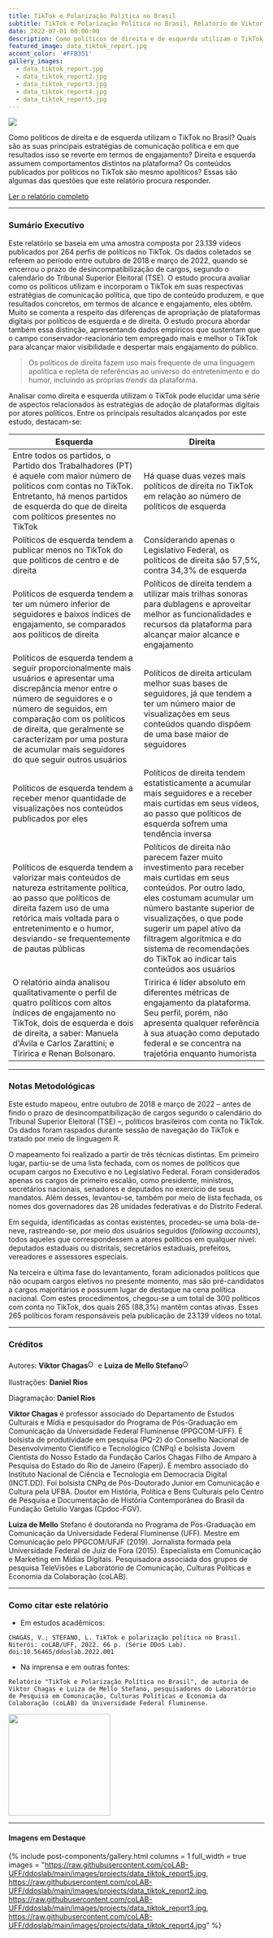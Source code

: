 ```yaml
---
title: TikTok e Polarização Política no Brasil
subtitle: TikTok e Polarização Política no Brasil. Relatório de Viktor Chagas e Luiza de Mello Stefano
date: 2022-07-01 00:00:00
description: Como políticos de direita e de esquerda utilizam o TikTok no Brasil? Quais são as suas principais estratégias de comunicação política e em que resultados isso se reverte em termos de engajamento? Direita e esquerda assumem comportamentos distintos na plataforma? Os conteúdos publicados por políticos no TikTok são mesmo apolíticos? Essas são algumas das questões que este relatório procura responder.
featured_image: data_tiktok_report.jpg
accent_color: '#FFB351'
gallery_images:
  - data_tiktok_report.jpg
  - data_tiktok_report2.jpg
  - data_tiktok_report3.jpg
  - data_tiktok_report4.jpg
  - data_tiktok_report5.jpg
---
```


![](/images/data_tiktok_report.jpg)

Como políticos de direita e de esquerda utilizam o TikTok no Brasil? Quais são as suas principais estratégias de comunicação política e em que resultados isso se reverte em termos de engajamento? Direita e esquerda assumem comportamentos distintos na plataforma? Os conteúdos publicados por políticos no TikTok são mesmo apolíticos? Essas são algumas das questões que este relatório procura responder.

<a href="http://colab.uff.br/ddoslab/ddoslab_report_001_tiktok.pdf" class="button--fill">Ler o relatório completo</a>


---

### Sumário Executivo

Este relatório se baseia em uma amostra composta por 23.139 vídeos publicados por 264 perfis de políticos no TikTok. Os dados coletados se referem ao período entre outubro de 2018 e março de 2022, quando se encerrou o prazo de desincompatibilização de cargos, segundo o calendário do Tribunal Superior Eleitoral (TSE). O estudo procura avaliar como os políticos utilizam e incorporam o TikTok em suas respectivas estratégias de comunicação política, que tipo de conteúdo produzem, e que resultados concretos, em termos de alcance e engajamento, eles obtêm. Muito se comenta a respeito das diferenças de apropriação de plataformas digitais por políticos de esquerda e de direita. O estudo procura abordar também essa distinção, apresentando dados empíricos que sustentam que o campo conservador-reacionário tem empregado mais e melhor o TikTok para alcançar maior visibilidade e despertar mais engajamento do público.

> Os políticos de direita fazem uso mais frequente de uma linguagem apolítica e repleta de referências ao universo do entretenimento e do humor, incluindo as próprias *trends* da plataforma. 

Analisar como direita e esquerda utilizam o TikTok pode elucidar uma série de aspectos relacionados às estratégias de adoção de plataformas digitais por atores políticos. Entre os principais resultados alcançados por este estudo, destacam-se:

| Esquerda                 | Direita        |
|----------------------|---------------|
| Entre todos os partidos, o Partido dos Trabalhadores (PT) é aquele com maior número de políticos com contas no TikTok. Entretanto, há menos partidos de esquerda do que de direita com políticos presentes no TikTok    | Há quase duas vezes mais políticos de direita no TikTok em relação ao número de políticos de esquerda |
| Políticos de esquerda tendem a publicar menos no TikTok do que políticos de centro e de direita   | Considerando apenas o Legislativo Federal, os políticos de direita são 57,5%, contra 34,3% de esquerda |
| Políticos de esquerda tendem a ter um número inferior de seguidores e baixos índices de engajamento, se comparados aos políticos de direita   | Políticos de direita tendem a utilizar mais trilhas sonoras para dublagens e aproveitar melhor as funcionalidades e recursos da plataforma para alcançar maior alcance e engajamento |
| Políticos de esquerda tendem a seguir proporcionalmente mais usuários e apresentar uma discrepância menor entre o número de seguidores e o número de seguidos, em comparação com os políticos de direita, que geralmente se caracterizam por uma postura de acumular mais seguidores do que seguir outros usuários | Políticos de direita articulam melhor suas bases de seguidores, já que tendem a  ter um número maior de visualizações em seus conteúdos quando dispõem de uma base maior de seguidores |
| Políticos de esquerda tendem a receber menor quantidade de visualizações nos conteúdos publicados por eles   | Políticos de direita tendem estatisticamente a acumular mais seguidores e a receber mais curtidas em seus vídeos, ao passo que políticos de esquerda sofrem uma tendência inversa |
| Políticos de esquerda tendem a valorizar mais conteúdos de natureza estritamente política, ao passo que políticos de direita fazem uso de uma retórica mais voltada para o entretenimento e o humor, desviando-se frequentemente de pautas públicas | Políticos de direita não parecem fazer muito investimento para receber mais curtidas em seus conteúdos. Por outro lado, eles costumam acumular um número bastante superior de visualizações, o que pode sugerir um papel ativo da filtragem algorítmica e do sistema de recomendações do TikTok ao indicar tais conteúdos aos usuários |
| O relatório ainda analisou qualitativamente o perfil de quatro políticos com altos índices de engajamento no TikTok, dois de esquerda e dois de direita, a saber: Manuela d'Ávila e Carlos Zarattini; e Tiririca e Renan Bolsonaro.   | Tiririca é líder absoluto em diferentes métricas de engajamento da plataforma. Seu perfil, porém, não apresenta qualquer referência à sua atuação como deputado federal e se concentra na trajetória enquanto humorista |

---

### Notas Metodológicas

Este estudo mapeou, entre outubro de 2018 e março de 2022 – antes de findo o prazo de desincompatibilização de cargos segundo o calendário do Tribunal Superior Eleitoral (TSE) –, políticos brasileiros com conta no TikTok. Os dados foram raspados durante sessão de navegação do TikTok e tratado por meio de linguagem R.

O mapeamento foi realizado a partir de três técnicas distintas. Em primeiro lugar, partiu-se de uma lista fechada, com os nomes de políticos que ocupam cargos no Executivo e no Legislativo Federal. Foram considerados apenas os cargos de primeiro escalão, como presidente, ministros, secretários nacionais, senadores e deputados no exercício de seus mandatos. Além desses, levantou-se, também por meio de lista fechada, os nomes dos governadores das 26 unidades federativas e do Distrito Federal.

Em seguida, identificadas as contas existentes, procedeu-se uma bola-de-neve, rastreando-se, por meio dos usuários seguidos (*following accounts*), todos aqueles que correspondessem a atores políticos em qualquer nível: deputados estaduais ou distritais, secretários estaduais, prefeitos, vereadores e assessores especiais.

Na terceira e última fase do levantamento, foram adicionados políticos que não ocupam cargos eletivos no presente momento, mas são pré-candidatos a cargos majoritários e possuem lugar de destaque na cena política nacional. Com estes procedimentos, chegou-se a um total de 300 políticos com conta no TikTok, dos quais 265 (88,3%) mantêm contas ativas. Esses 265 políticos foram responsáveis pela publicação de 23.139 vídeos no total.

---

### Créditos

Autores: **Viktor Chagas**<a href="https://orcid.org/0000-0002-1806-6062"><img alt="ORCID logo" style="width: 16px; height: 16px; max-width: none; display: inline; margin: 5px 0;" src="https://info.orcid.org/wp-content/uploads/2019/11/orcid_16x16.png" width="16" height="16" /></a> e **Luiza de Mello Stefano**<a href="https://orcid.org/0000-0002-3250-8437"><img alt="ORCID logo" style="width: 16px; height: 16px; max-width: none; display: inline; margin: 5px 0;" src="https://info.orcid.org/wp-content/uploads/2019/11/orcid_16x16.png" width="16" height="16" /></a>

Ilustrações: **Daniel Rios**

Diagramação: **Daniel Rios**

**Viktor Chagas** é professor associado do Departamento de Estudos Culturais e Mídia e pesquisador do Programa de Pós-Graduação em Comunicação da Universidade Federal Fluminense (PPGCOM-UFF). É bolsista de produtividade em pesquisa (PQ-2) do Conselho Nacional de Desenvolvimento Científico e Tecnológico (CNPq) e bolsista Jovem Cientista do Nosso Estado da Fundação Carlos Chagas Filho de Amparo à Pesquisa do Estado do Rio de Janeiro (Faperj). É membro associado do Instituto Nacional de Ciência e Tecnologia em Democracia Digital (INCT.DD). Foi bolsista CNPq de Pós-Doutorado Junior em Comunicação e Cultura pela UFBA. Doutor em História, Política e Bens Culturais pelo Centro de Pesquisa e Documentação de História Contemporânea do Brasil da Fundação Getúlio Vargas (Cpdoc-FGV).

**Luiza de Mello** Stefano é doutoranda no Programa de Pós-Graduação em Comunicação da Universidade Federal Fluminense (UFF). Mestre em Comunicação pelo PPGCOM/UFJF (2019). Jornalista formada pela Universidade Federal de Juiz de Fora (2015). Especialista em Comunicação e Marketing em Mídias Digitais. Pesquisadora associada dos grupos de pesquisa TeleVisões e Laboratório de Comunicação, Culturas Políticas e Economia da Colaboração (coLAB).

---

### Como citar este relatório


* Em estudos acadêmicos:

```
CHAGAS, V.; STEFANO, L. TikTok e polarização política no Brasil. Niterói: coLAB/UFF, 2022. 66 p. (Série DDoS Lab). doi:10.56465/ddoslab.2022.001
```


* Na imprensa e em outras fontes:

```
Relatório "TikTok e Polarização Política no Brasil", de autoria de Viktor Chagas e Luiza de Mello Stefano, pesquisadores do Laboratório de Pesquisa em Comunicação, Culturas Políticas e Economia da Colaboração (coLAB) da Universidade Federal Fluminense.
```

<div style="width: 50%;
min-width: 250px;
display: inline-block;
vertical-align: top; font-size: 0;">
<a href="https://dx.doi.org/10.56465/ddoslab.2022.001"><img src="http://img.shields.io/badge/DOI-10.56465/ddoslab.2022.001-FFB351.svg" alt="DOI:10.56465/ddoslab.2022.001" style="width: 200px; margin: 0px; max-width: none;"></a>
</div>
<div style="width: 50%;
min-width: 250px;
display: inline-block;
vertical-align: top; font-size: 0; float: right; margin-top: 50px;">
<script type='text/javascript' src='https://d1bxh8uas1mnw7.cloudfront.net/assets/embed.js'></script>
<div data-badge-type="medium-donut" data-doi="10.56465/ddoslab.2022.001" data-condensed="true" data-hide-no-mentions="true" data-hide-less-than="10" class="altmetric-embed"></div>
</div>


---

#### Imagens em Destaque

{% include post-components/gallery.html
	columns = 1
	full_width = true
	images = "https://raw.githubusercontent.com/coLAB-UFF/ddoslab/main/images/projects/data_tiktok_report5.jpg,
	https://raw.githubusercontent.com/coLAB-UFF/ddoslab/main/images/projects/data_tiktok_report2.jpg,
	https://raw.githubusercontent.com/coLAB-UFF/ddoslab/main/images/projects/data_tiktok_report3.jpg,
	https://raw.githubusercontent.com/coLAB-UFF/ddoslab/main/images/projects/data_tiktok_report4.jpg"
%}
